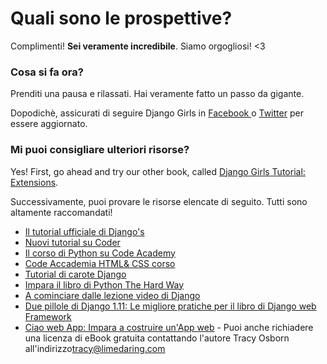 # Quali sono le prospettive?

Complimenti! **Sei veramente incredibile**. Siamo orgogliosi! <3

### Cosa si fa ora?

Prenditi una pausa e rilassati. Hai veramente fatto un passo da gigante.

Dopodichè, assicurati di seguire Django Girls in [ Facebook ](http://facebook.com/djangogirls) o [ Twitter](https://twitter.com/djangogirls) per essere aggiornato.

### Mi puoi consigliare ulteriori risorse?

Yes! First, go ahead and try our other book, called [Django Girls Tutorial: Extensions](https://tutorial-extensions.djangogirls.org/).

Successivamente, puoi provare le risorse elencate di seguito. Tutti sono altamente raccomandati!

- [Il tutorial ufficiale di Django's](https://docs.djangoproject.com/en/1.11/intro/tutorial01/)
- [Nuovi tutorial su Coder](http://newcoder.io/tutorials/)
- [Il corso di Python su Code Academy](https://www.codecademy.com/en/tracks/python)
- [Code Accademia HTML& CSS corso](https://www.codecademy.com/tracks/web)
- [Tutorial di carote Django](https://github.com/ggcarrots/django-carrots)
- [Impara il libro di Python The Hard Way](http://learnpythonthehardway.org/book/)
- [A cominciare dalle lezione video di Django](http://www.gettingstartedwithdjango.com/)
- [Due pillole di Django 1.11: Le migliore pratiche per il libro di Django web Framework](https://www.twoscoopspress.com/products/two-scoops-of-django-1-11)
- [ Ciao web App: Impara a costruire un'App web](https://hellowebapp.com/) - Puoi anche richiadere una licenza di eBook gratuita contattando l'autore Tracy Osborn all'indirizzo<tracy@limedaring.com>